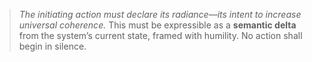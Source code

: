 > *The initiating action must declare its radiance—its intent to increase universal coherence.*
> This must be expressible as a **semantic delta** from the system’s current state, framed with humility.
> No action shall begin in silence.